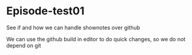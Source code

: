 # Episode-test01
See if and how we can handle shownotes over github

We can use the github build in editor to do quick changes, so we do not depend on git
